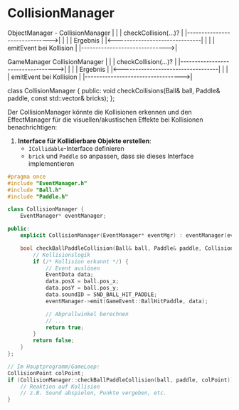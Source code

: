 # CollisionManager

ObjectManager - CollisionManager
| |
| checkCollision(...)? |
|------------------------------>|
| |
| Ergebnis |
|<------------------------------|
| |
| emitEvent bei Kollision |
|------------------------------>|

GameManager CollisionManager
| |
| checkCollision(...)? |
|---------------------------------->|
| |
| Ergebnis |
|<----------------------------------|
| |
| emitEvent bei Kollision |
|---------------------------------->|

class CollisionManager {
public:
void checkCollisions(Ball& ball, Paddle& paddle, const std::vector<Brick>& bricks);
};

Der CollisionManager könnte die Kollisionen erkennen und den EffectManager für die visuellen/akustischen Effekte bei
Kollisionen benachrichtigen:

1. **Interface für Kollidierbare Objekte erstellen**:
    - `ICollidable`-Interface definieren
    - `brick` und `Paddle` so anpassen, dass sie dieses Interface implementieren

```c++
#pragma once
#include "EventManager.h"
#include "Ball.h"
#include "Paddle.h"

class CollisionManager {
    EventManager* eventManager;

public:
    explicit CollisionManager(EventManager* eventMgr) : eventManager(eventMgr) {}

    bool checkBallPaddleCollision(Ball& ball, Paddle& paddle, CollisionPoint& cp) {
        // Kollisionslogik
        if (/* Kollision erkannt */) {
            // Event auslösen
            EventData data;
            data.posX = ball.pos_x;
            data.posY = ball.pos_y;
            data.soundID = SND_BALL_HIT_PADDLE;
            eventManager->emit(GameEvent::BallHitPaddle, data);

            // Abprallwinkel berechnen
            // ...
            return true;
        }
        return false;
    }
};
```

```c++
// Im Hauptprogramm/GameLoop:
CollisionPoint colPoint;
if (CollisionManager::checkBallPaddleCollision(ball, paddle, colPoint)) {
    // Reaktion auf Kollision
    // z.B. Sound abspielen, Punkte vergeben, etc.
}
```
